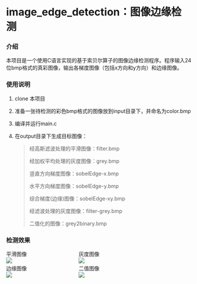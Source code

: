 # image_edge_detection：图像边缘检测

### 介绍

本项目是一个使用C语言实现的基于索贝尔算子的图像边缘检测程序。程序输入24位bmp格式的真彩图像，输出各梯度图像（包括x方向和y方向）和边缘图像。

### 使用说明

1. clone 本项目

2. 准备一张待检测的彩色bmp格式的图像放到input目录下，并命名为color.bmp

3. 编译并运行main.c

4. 在output目录下生成目标图像：

   >经高斯滤波处理的平滑图像：filter.bmp
   >
   >经加权平均处理的灰度图像：grey.bmp
   >
   >竖直方向梯度图像：sobelEdge-x.bmp
   >
   >水平方向梯度图像：sobelEdge-y.bmp
   >
   >综合梯度(边缘)图像：sobelEdge-xy.bmp
   >
   >经滤波处理的灰度图像：filter-grey.bmp
   >
   >二值化的图像：grey2binary.bmp

### 检测效果

<div style="width:80%;">
    <div style="display:inline-block; width:48%;">
         <div>平滑图像</div>
    	<img src="https://s1.ax1x.com/2023/02/28/ppCoGM6.png">
    </div>
   <div style="display:inline-block; width:48%;">
         <div>灰度图像</div>
    	<img src="https://s1.ax1x.com/2023/02/28/ppCo3xx.png">
    </div>
    <div style="display:inline-block; width:48%;">
         <div>边缘图像</div>
    	<img src="https://s1.ax1x.com/2023/02/28/ppCo1R1.png">
    </div>
    <div style="display:inline-block; width:48%;">
         <div>二值图像</div>
    	<img src="https://s1.ax1x.com/2023/02/28/ppColGR.png">
    </div>
</div>


